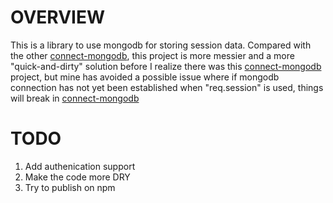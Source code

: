 OVERVIEW
========
This is a library to use mongodb for storing session data.
Compared with the other [connect-mongodb](https://github.com/masylum/connect-mongodb), 
this project is more messier and a more "quick-and-dirty" solution before I realize there was this [connect-mongodb](https://github.com/masylum/connect-mongodb) project, but mine has avoided a possible issue where if mongodb 
connection has not yet been established when "req.session" is used, things 
will break in [connect-mongodb](https://github.com/masylum/connect-mongodb)


TODO
====
1. Add authenication support
2. Make the code more DRY
3. Try to publish on npm
